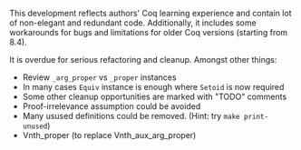 This development reflects authors' Coq learning experience and contain
lot of non-elegant and redundant code. Additionally, it includes some
workarounds for bugs and limitations for older Coq versions (starting
from 8.4).

It is overdue for serious refactoring and cleanup. Amongst other things:

* Review `_arg_proper` vs `_proper` instances
* In many cases `Equiv` instance is enough where `Setoid` is now required
* Some other cleanup opportunities are marked with "TODO" comments
* Proof-irrelevance assumption could be avoided
* Many usused definitions could be removed. (Hint: try `make print-unused`)
* Vnth_proper (to replace Vnth_aux_arg_proper)


